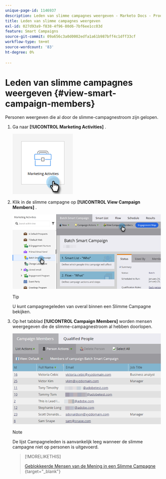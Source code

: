 ```yaml
---
unique-page-id: 1146937
description: Leden van slimme campagnes weergeven - Marketo Docs - Productdocumentatie
title: Leden van slimme campagnes weergeven
exl-id: 027d93a9-f838-4f96-80d6-7bf6ee1cc03d
feature: Smart Campaigns
source-git-commit: 09a656c3a0d0002edfa1a61b987bff4c1dff33cf
workflow-type: tm+mt
source-wordcount: '83'
ht-degree: 0%

---
```


# Leden van slimme campagnes weergeven {#view-smart-campaign-members}

Personen weergeven die al door de slimme-campagnestroom zijn gelopen.

1. Ga naar **[!UICONTROL Marketing Activities]** .

   ![](assets/view-smart-campaign-members-1.png)

1. Klik in de slimme campagne op **[!UICONTROL View Campaign Members]** .

   ![](assets/view-smart-campaign-members-2.png)

   >[!TIP]
   >
   >U kunt campagnegeleden van overal binnen een Slimme Campagne bekijken.

1. Op het tabblad **[!UICONTROL Campaign Members]** worden mensen weergegeven die de slimme-campagnestroom al hebben doorlopen.

   ![](assets/view-smart-campaign-members-3.png)

   >[!NOTE]
   >
   >De lijst Campagneleden is aanvankelijk leeg wanneer de slimme campagne niet op personen is uitgevoerd.

   >[!MORELIKETHIS]
   >
   >[ Geblokkeerde Mensen van de Mening in een Slimme Campagne ](/help/marketo/product-docs/core-marketo-concepts/smart-campaigns/smart-campaign-data/view-blocked-people-in-a-smart-campaign.md){target="_blank"}
